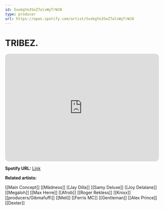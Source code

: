 ```yaml
---
id: 5xokgYo3SoZ7alvWyTrWJ8
type: producer
url: https://open.spotify.com/artist/5xokgYo3SoZ7alvWyTrWJ8
---
```

# TRIBEZ.

<iframe style="border-radius:12px" src="https://open.spotify.com/embed/artist/5xokgYo3SoZ7alvWyTrWJ8" width="100%" height="352" frameBorder="0" allowfullscreen="" allow="autoplay; clipboard-write; encrypted-media; fullscreen; picture-in-picture" loading="lazy"></iframe>

**Spotify URL:** [Link](https://open.spotify.com/artist/5xokgYo3SoZ7alvWyTrWJ8)

**Related artists:**

[[Main Concept]]
[[Mädness]]
[[Jay Dilla]]
[[Samy Deluxe]]
[[Joy Delalane]]
[[Megaloh]]
[[Max Herre]]
[[Afrob]]
[[Roger Rekless]]
[[Knixx]]
[[producers/Gibmafuffi]]
[[Meli]]
[[Ferris MC]]
[[Gentleman]]
[[Alex Prince]]
[[Dexter]]
